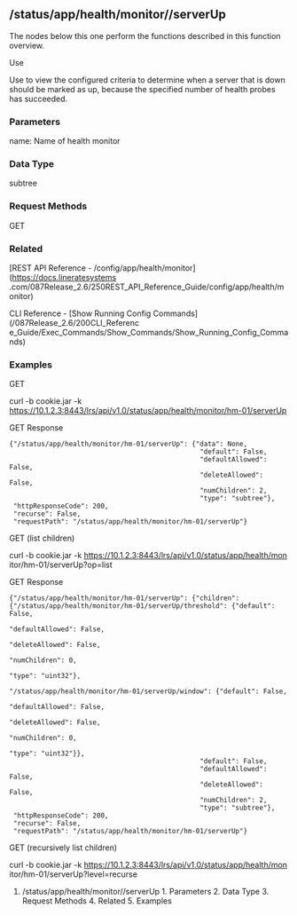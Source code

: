 ## /status/app/health/monitor/<name>/serverUp

The nodes below this one perform the functions described in this function
overview.

Use

Use to view the configured criteria to determine when a server that is down
should be marked as up, because the specified number of health probes has
succeeded.

### Parameters

name: Name of health monitor

### Data Type

subtree

### Request Methods

GET

### Related

[REST API Reference - /config/app/health/monitor](https://docs.lineratesystems
.com/087Release_2.6/250REST_API_Reference_Guide/config/app/health/monitor)

CLI Reference - [Show Running Config Commands](/087Release_2.6/200CLI_Referenc
e_Guide/Exec_Commands/Show_Commands/Show_Running_Config_Commands)

### Examples

GET

curl -b cookie.jar -k
https://10.1.2.3:8443/lrs/api/v1.0/status/app/health/monitor/hm-01/serverUp

GET Response

    
    
    {"/status/app/health/monitor/hm-01/serverUp": {"data": None,
                                                    "default": False,
                                                    "defaultAllowed": False,
                                                    "deleteAllowed": False,
                                                    "numChildren": 2,
                                                    "type": "subtree"},
     "httpResponseCode": 200,
     "recurse": False,
     "requestPath": "/status/app/health/monitor/hm-01/serverUp"}
    

GET (list children)

curl -b cookie.jar -k https://10.1.2.3:8443/lrs/api/v1.0/status/app/health/mon
itor/hm-01/serverUp?op=list

GET Response

    
    
    {"/status/app/health/monitor/hm-01/serverUp": {"children": {"/status/app/health/monitor/hm-01/serverUp/threshold": {"default": False,
                                                                                                                           "defaultAllowed": False,
                                                                                                                           "deleteAllowed": False,
                                                                                                                           "numChildren": 0,
                                                                                                                           "type": "uint32"},
                                                                  "/status/app/health/monitor/hm-01/serverUp/window": {"default": False,
                                                                                                                        "defaultAllowed": False,
                                                                                                                        "deleteAllowed": False,
                                                                                                                        "numChildren": 0,
                                                                                                                        "type": "uint32"}},
                                                    "default": False,
                                                    "defaultAllowed": False,
                                                    "deleteAllowed": False,
                                                    "numChildren": 2,
                                                    "type": "subtree"},
     "httpResponseCode": 200,
     "recurse": False,
     "requestPath": "/status/app/health/monitor/hm-01/serverUp"}
    

GET (recursively list children)

curl -b cookie.jar -k https://10.1.2.3:8443/lrs/api/v1.0/status/app/health/mon
itor/hm-01/serverUp?level=recurse

  1. /status/app/health/monitor/<name>/serverUp
    1. Parameters
    2. Data Type
    3. Request Methods
    4. Related
    5. Examples

